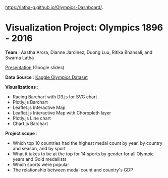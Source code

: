
https://latha-g.github.io/Olympics-Dashboard/.

# Visualization Project: Olympics 1896 - 2016

**Team** : Aastha Arora, Dianne Jardinez, Duong Luu, Ritika Bhansali, and Swarna Latha 


[Presentation](https://docs.google.com/presentation/d/15phHbRS-Q3sLNHk0l2hDTo6bSfimbzLvr5rNNoY-aXc/edit) (Google slides)


**Data Source** : [Kaggle Olympics Dataset](https://www.kaggle.com/heesoo37/120-years-of-olympic-history-athletes-and-results)

**Visualizations** : 
- Racing Barchart with D3.js for SVG chart
- Plotly.js Barchart
- Leaflet.js Interactive Map
- Leaflet.js Interactive Map with Choropleth layer
- Plotly.js Line chart 
- Chart.js Barchart

**Project scope** :
- Which top 10 countries had the highest medal count by year, by country and season, and by sport
- What it takes to be at the top for 14 sports by gender for all Olympic years and Gold medallists
- Which sports were popular
- The relationship between medal count and country's GDP
